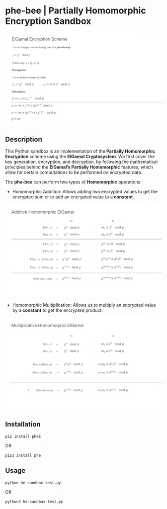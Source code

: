 # phe-bee | Partially Homomorphic Encryption Sandbox

![ElGamal Encryption Scheme](./ElGamal-Encryption-Scheme.png "ElGamal Encryption Scheme")

## Description

This Python sandbox is an implementation of the **Partially Homomorphic Encryption** scheme using the **ElGamal Cryptosystem**. We first cover the key generation, encryption, and decryption, by following the mathematical principles behind the **ElGamal’s Partially Homomorphic** features, which allow for certain computations to be performed on encrypted data.

The **phe-bee** can perform two types of **Homomorphic** operations:

* Homomorphic Addition: Allows adding two encrypted values to get the encrypted sum or to add an encrypted value to a **constant**.

![ElGamal Additive Homomorphic](./ElGamal-Additive-Homomorphic.png "ElGamal Additive Homomorphic")

* Homomorphic Multiplication: Allows us to multiply an encrypted value by a **constant** to get the encrypted product.

![ElGamal Multiplicative Homomorphic](./ElGamal-Multiplicative-Homomorphic.png "ElGamal Multiplicative Homomorphic")

## Installation

```console
pip install pheÈ
```

OR

```console
pip3 install phe
```

## Usage

```console
python he-sandbox-test.py
```

OR

```console
python3 he-sandbox-test.py 
```
